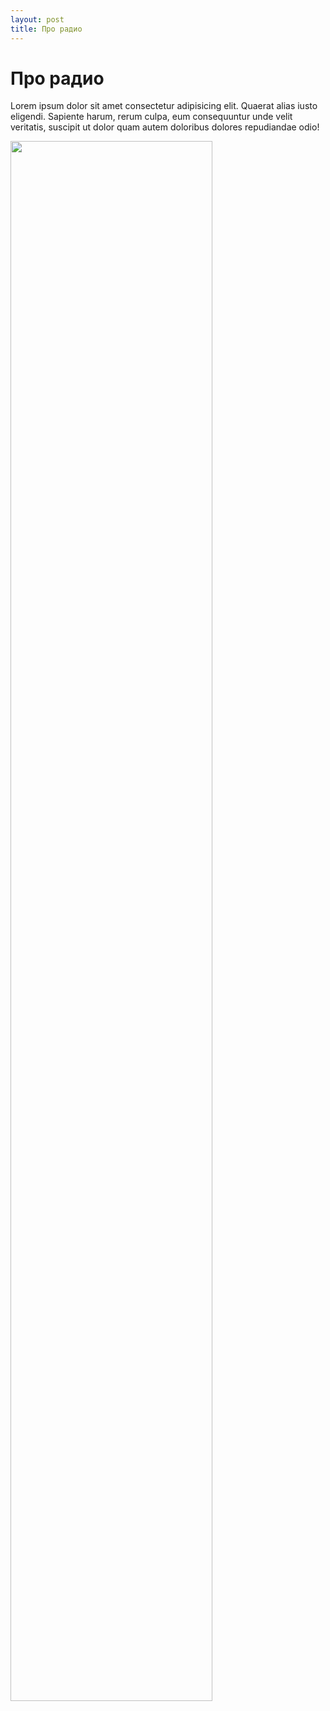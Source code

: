 ```yaml
---
layout: post
title: Про радио
---
```


<h1>Про радио</h1>

Lorem ipsum dolor sit amet consectetur adipisicing elit. Quaerat alias iusto eligendi. Sapiente harum, rerum culpa, eum consequuntur unde velit veritatis, suscipit ut dolor quam autem doloribus dolores repudiandae odio!

<img src="{{ site.baseurl }}images/foss_radio.png" width="80%" />
